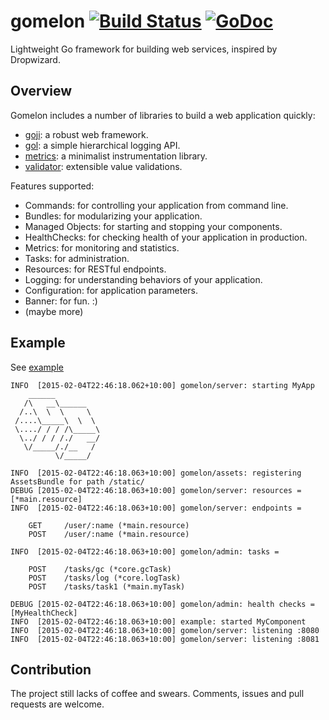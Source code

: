 # gomelon [![Build Status](https://travis-ci.org/goburrow/gomelon.svg)](https://travis-ci.org/goburrow/gomelon) [![GoDoc](https://godoc.org/github.com/goburrow/gomelon?status.svg)](https://godoc.org/github.com/goburrow/gomelon)
Lightweight Go framework for building web services, inspired by Dropwizard.

## Overview
Gomelon includes a number of libraries to build a web application quickly:

* [goji](https://github.com/zenazn/goji): a robust web framework.
* [gol](https://github.com/goburrow/gol): a simple hierarchical logging API.
* [metrics](https://github.com/codahale/metrics): a minimalist instrumentation library.
* [validator](https://github.com/go-validator/validator): extensible value validations.

Features supported:

- Commands: for controlling your application from command line.
- Bundles: for modularizing your application.
- Managed Objects: for starting and stopping your components.
- HealthChecks: for checking health of your application in production.
- Metrics: for monitoring and statistics.
- Tasks: for administration.
- Resources: for RESTful endpoints.
- Logging: for understanding behaviors of your application.
- Configuration: for application parameters.
- Banner: for fun. :)
- (maybe more)

## Example
See [example](https://github.com/goburrow/gomelon/tree/master/example)

```
INFO  [2015-02-04T22:46:18.062+10:00] gomelon/server: starting MyApp
    ______
   /\   __\______
  /..\  \  \     \
 /....\_____\  \  \
 \..../ / / /\_____\
  \../ / / /./   __/
   \/_____/./__   /
          \/_____/

INFO  [2015-02-04T22:46:18.063+10:00] gomelon/assets: registering AssetsBundle for path /static/
DEBUG [2015-02-04T22:46:18.063+10:00] gomelon/server: resources = [*main.resource]
INFO  [2015-02-04T22:46:18.063+10:00] gomelon/server: endpoints =

    GET     /user/:name (*main.resource)
    POST    /user/:name (*main.resource)

INFO  [2015-02-04T22:46:18.063+10:00] gomelon/admin: tasks =

    POST    /tasks/gc (*core.gcTask)
    POST    /tasks/log (*core.logTask)
    POST    /tasks/task1 (*main.myTask)

DEBUG [2015-02-04T22:46:18.063+10:00] gomelon/admin: health checks = [MyHealthCheck]
INFO  [2015-02-04T22:46:18.063+10:00] example: started MyComponent
INFO  [2015-02-04T22:46:18.063+10:00] gomelon/server: listening :8080
INFO  [2015-02-04T22:46:18.063+10:00] gomelon/server: listening :8081
```

## Contribution
The project still lacks of coffee and swears. Comments, issues and pull requests are welcome.
